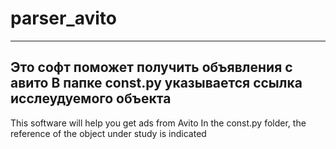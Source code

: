 # parser_avito
--------
Это софт поможет получить объявления с авито
В папке const.py указывается ссылка исслеудуемого объекта
--------
This software will help you get ads from Avito
In the const.py folder, the reference of the object under study is indicated
